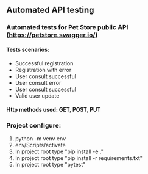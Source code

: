 ## Automated API testing

### Automated tests for Pet Store public API (https://petstore.swagger.io/)
#### Tests scenarios:

* Successful registration
* Registration with error
* User consult successful
* User consult error
* User consult successful
* Valid user update

#### Http methods used: GET, POST, PUT

### Project configure:
1. python -m venv env
2. env/Scripts/activate
3. In project root type "pip install -e ."
4. In project root type "pip install -r requirements.txt"
5. In project root type "pytest"